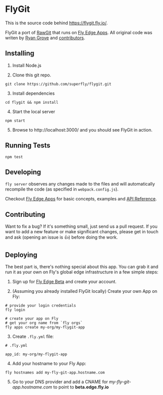 # FlyGit

This is the source code behind <https://flygit.fly.io/>.

FlyGit a port of [RawGit](https://rawgit.com/) that runs on [Fly Edge Apps](fly.io/mix/edge-applications/). All original code was writen by [Ryan Grove](https://github.com/rgrove) and [contributors](https://github.com/rgrove/rawgit/graphs/contributors).

## Installing

1. Install Node.js

2. Clone this git repo.
```
git clone https://github.com/superfly/flygit.git
```

3. Install dependencies
```
cd flygit && npm install
```

4. Start the local server
```
npm start
```

5. Browse to http://localhost:3000/ and you should see FlyGit in action.

## Running Tests

```
npm test
```

## Developing

`fly server` observes any changes made to the files and will automatically recompile
the code (as specified in `webpack.config.js`).

Checkout [Fly Edge Apps](https://fly.io/docs/apps/) for basic concepts, examples and
 [API Reference](https://fly.io/docs/apps/api/).


## Contributing

Want to fix a bug? If it's something small, just send us a pull request. If you
want to add a new feature or make significant changes, please get in touch and
ask (opening an issue is :+1:) before doing the work.

## Deploying

The best part is, there's nothing special about this app. You can grab it and
run it as your own on Fly's global edge infrastructure in a few simple steps:

1. Sign up for [Fly Edge Beta](https://fly.io/mix/edge-applications/) and create your account.

2. (Assuming you already installed FlyGit locally) Create your own App on Fly:

```
# provide your login credentials
fly login

# create your app on Fly
# get your org name from `fly orgs`
fly apps create my-org/my-flygit-app
```

3. Create `.fly.yml` file:

```
# .fly.yml

app_id: my-org/my-flygit-app
```

4. Add your hostname to your Fly App:

```
fly hostnames add my-fly-git-app.hostname.com
```

5. Go to your DNS provider and add a CNAME for _my-fly-git-app.hostname.com_ to
point to **beta.edge.fly.io**
